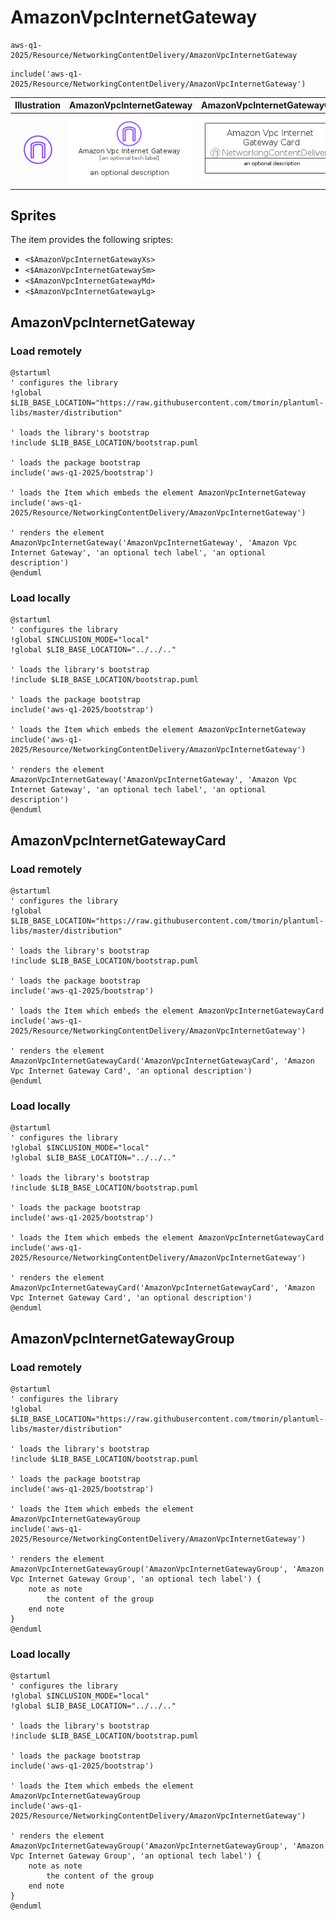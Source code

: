 # AmazonVpcInternetGateway


```text
aws-q1-2025/Resource/NetworkingContentDelivery/AmazonVpcInternetGateway
```

```text
include('aws-q1-2025/Resource/NetworkingContentDelivery/AmazonVpcInternetGateway')
```



| Illustration | AmazonVpcInternetGateway | AmazonVpcInternetGatewayCard | AmazonVpcInternetGatewayGroup |
| :---: | :---: | :---: | :---: |
| ![illustration for Illustration](../../../aws-q1-2025/Resource/NetworkingContentDelivery/AmazonVpcInternetGateway.png) | ![illustration for AmazonVpcInternetGateway](../../../aws-q1-2025/Resource/NetworkingContentDelivery/AmazonVpcInternetGateway.Local.png) | ![illustration for AmazonVpcInternetGatewayCard](../../../aws-q1-2025/Resource/NetworkingContentDelivery/AmazonVpcInternetGatewayCard.Local.png) | ![illustration for AmazonVpcInternetGatewayGroup](../../../aws-q1-2025/Resource/NetworkingContentDelivery/AmazonVpcInternetGatewayGroup.Local.png) |



## Sprites
The item provides the following sriptes:

- `<$AmazonVpcInternetGatewayXs>`
- `<$AmazonVpcInternetGatewaySm>`
- `<$AmazonVpcInternetGatewayMd>`
- `<$AmazonVpcInternetGatewayLg>`





## AmazonVpcInternetGateway

### Load remotely
```plantuml
@startuml
' configures the library
!global $LIB_BASE_LOCATION="https://raw.githubusercontent.com/tmorin/plantuml-libs/master/distribution"

' loads the library's bootstrap
!include $LIB_BASE_LOCATION/bootstrap.puml

' loads the package bootstrap
include('aws-q1-2025/bootstrap')

' loads the Item which embeds the element AmazonVpcInternetGateway
include('aws-q1-2025/Resource/NetworkingContentDelivery/AmazonVpcInternetGateway')

' renders the element
AmazonVpcInternetGateway('AmazonVpcInternetGateway', 'Amazon Vpc Internet Gateway', 'an optional tech label', 'an optional description')
@enduml
```

### Load locally
```plantuml
@startuml
' configures the library
!global $INCLUSION_MODE="local"
!global $LIB_BASE_LOCATION="../../.."

' loads the library's bootstrap
!include $LIB_BASE_LOCATION/bootstrap.puml

' loads the package bootstrap
include('aws-q1-2025/bootstrap')

' loads the Item which embeds the element AmazonVpcInternetGateway
include('aws-q1-2025/Resource/NetworkingContentDelivery/AmazonVpcInternetGateway')

' renders the element
AmazonVpcInternetGateway('AmazonVpcInternetGateway', 'Amazon Vpc Internet Gateway', 'an optional tech label', 'an optional description')
@enduml
```

## AmazonVpcInternetGatewayCard

### Load remotely
```plantuml
@startuml
' configures the library
!global $LIB_BASE_LOCATION="https://raw.githubusercontent.com/tmorin/plantuml-libs/master/distribution"

' loads the library's bootstrap
!include $LIB_BASE_LOCATION/bootstrap.puml

' loads the package bootstrap
include('aws-q1-2025/bootstrap')

' loads the Item which embeds the element AmazonVpcInternetGatewayCard
include('aws-q1-2025/Resource/NetworkingContentDelivery/AmazonVpcInternetGateway')

' renders the element
AmazonVpcInternetGatewayCard('AmazonVpcInternetGatewayCard', 'Amazon Vpc Internet Gateway Card', 'an optional description')
@enduml
```

### Load locally
```plantuml
@startuml
' configures the library
!global $INCLUSION_MODE="local"
!global $LIB_BASE_LOCATION="../../.."

' loads the library's bootstrap
!include $LIB_BASE_LOCATION/bootstrap.puml

' loads the package bootstrap
include('aws-q1-2025/bootstrap')

' loads the Item which embeds the element AmazonVpcInternetGatewayCard
include('aws-q1-2025/Resource/NetworkingContentDelivery/AmazonVpcInternetGateway')

' renders the element
AmazonVpcInternetGatewayCard('AmazonVpcInternetGatewayCard', 'Amazon Vpc Internet Gateway Card', 'an optional description')
@enduml
```

## AmazonVpcInternetGatewayGroup

### Load remotely
```plantuml
@startuml
' configures the library
!global $LIB_BASE_LOCATION="https://raw.githubusercontent.com/tmorin/plantuml-libs/master/distribution"

' loads the library's bootstrap
!include $LIB_BASE_LOCATION/bootstrap.puml

' loads the package bootstrap
include('aws-q1-2025/bootstrap')

' loads the Item which embeds the element AmazonVpcInternetGatewayGroup
include('aws-q1-2025/Resource/NetworkingContentDelivery/AmazonVpcInternetGateway')

' renders the element
AmazonVpcInternetGatewayGroup('AmazonVpcInternetGatewayGroup', 'Amazon Vpc Internet Gateway Group', 'an optional tech label') {
    note as note
        the content of the group
    end note
}
@enduml
```

### Load locally
```plantuml
@startuml
' configures the library
!global $INCLUSION_MODE="local"
!global $LIB_BASE_LOCATION="../../.."

' loads the library's bootstrap
!include $LIB_BASE_LOCATION/bootstrap.puml

' loads the package bootstrap
include('aws-q1-2025/bootstrap')

' loads the Item which embeds the element AmazonVpcInternetGatewayGroup
include('aws-q1-2025/Resource/NetworkingContentDelivery/AmazonVpcInternetGateway')

' renders the element
AmazonVpcInternetGatewayGroup('AmazonVpcInternetGatewayGroup', 'Amazon Vpc Internet Gateway Group', 'an optional tech label') {
    note as note
        the content of the group
    end note
}
@enduml
```


